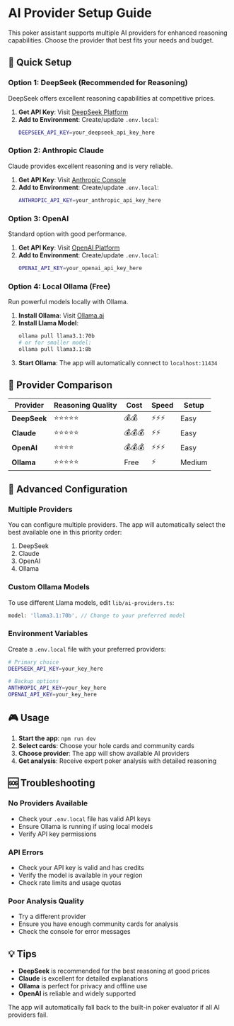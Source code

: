 # AI Provider Setup Guide

This poker assistant supports multiple AI providers for enhanced reasoning capabilities. Choose the provider that best fits your needs and budget.

## 🚀 Quick Setup

### Option 1: DeepSeek (Recommended for Reasoning)
DeepSeek offers excellent reasoning capabilities at competitive prices.

1. **Get API Key**: Visit [DeepSeek Platform](https://platform.deepseek.com/)
2. **Add to Environment**: Create/update `.env.local`:
   ```bash
   DEEPSEEK_API_KEY=your_deepseek_api_key_here
   ```

### Option 2: Anthropic Claude
Claude provides excellent reasoning and is very reliable.

1. **Get API Key**: Visit [Anthropic Console](https://console.anthropic.com/)
2. **Add to Environment**: Create/update `.env.local`:
   ```bash
   ANTHROPIC_API_KEY=your_anthropic_api_key_here
   ```

### Option 3: OpenAI
Standard option with good performance.

1. **Get API Key**: Visit [OpenAI Platform](https://platform.openai.com/)
2. **Add to Environment**: Create/update `.env.local`:
   ```bash
   OPENAI_API_KEY=your_openai_api_key_here
   ```

### Option 4: Local Ollama (Free)
Run powerful models locally with Ollama.

1. **Install Ollama**: Visit [Ollama.ai](https://ollama.ai/)
2. **Install Llama Model**:
   ```bash
   ollama pull llama3.1:70b
   # or for smaller model:
   ollama pull llama3.1:8b
   ```
3. **Start Ollama**: The app will automatically connect to `localhost:11434`

## 🎯 Provider Comparison

| Provider | Reasoning Quality | Cost | Speed | Setup |
|----------|------------------|------|-------|-------|
| **DeepSeek** | ⭐⭐⭐⭐⭐ | 💰💰 | ⚡⚡⚡ | Easy |
| **Claude** | ⭐⭐⭐⭐⭐ | 💰💰💰 | ⚡⚡ | Easy |
| **OpenAI** | ⭐⭐⭐⭐ | 💰💰💰 | ⚡⚡⚡ | Easy |
| **Ollama** | ⭐⭐⭐⭐⭐ | Free | ⚡ | Medium |

## 🔧 Advanced Configuration

### Multiple Providers
You can configure multiple providers. The app will automatically select the best available one in this priority order:
1. DeepSeek
2. Claude
3. OpenAI
4. Ollama

### Custom Ollama Models
To use different Llama models, edit `lib/ai-providers.ts`:
```typescript
model: 'llama3.1:70b', // Change to your preferred model
```

### Environment Variables
Create a `.env.local` file with your preferred providers:
```bash
# Primary choice
DEEPSEEK_API_KEY=your_key_here

# Backup options
ANTHROPIC_API_KEY=your_key_here
OPENAI_API_KEY=your_key_here
```

## 🎮 Usage

1. **Start the app**: `npm run dev`
2. **Select cards**: Choose your hole cards and community cards
3. **Choose provider**: The app will show available AI providers
4. **Get analysis**: Receive expert poker analysis with detailed reasoning

## 🆘 Troubleshooting

### No Providers Available
- Check your `.env.local` file has valid API keys
- Ensure Ollama is running if using local models
- Verify API key permissions

### API Errors
- Check your API key is valid and has credits
- Verify the model is available in your region
- Check rate limits and usage quotas

### Poor Analysis Quality
- Try a different provider
- Ensure you have enough community cards for analysis
- Check the console for error messages

## 💡 Tips

- **DeepSeek** is recommended for the best reasoning at good prices
- **Claude** is excellent for detailed explanations
- **Ollama** is perfect for privacy and offline use
- **OpenAI** is reliable and widely supported

The app will automatically fall back to the built-in poker evaluator if all AI providers fail.
